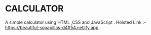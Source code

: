 # CALCULATOR
A simple calculator using HTML ,CSS  and JavaScript .
Hoisted Link :- https://beautiful-sopapillas-d4ff54.netlify.app

